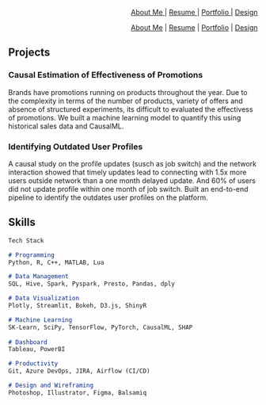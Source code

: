 <div style="text-align: right">
 
   <a href = "https://github.com/Ezhilvel/portfolio/edit/main/README.md" > About Me </a> |
   <a href = "https://github.com/Ezhilvel/portfolio/edit/main/README.md" > Resume </a> |
   <a href = "https://github.com/Ezhilvel/portfolio/edit/main/README.md" > Portfolio </a> |
   <a href = "https://github.com/Ezhilvel/portfolio/edit/main/README.md" > Design </a> 
   
 [About Me](https://github.com/Ezhilvel/portfolio/edit/main/README.md) 
 | [Resume](https://github.com/Ezhilvel/portfolio/edit/main/README.md) 
 | [Portfolio](https://github.com/Ezhilvel/portfolio/edit/main/README.md) 
 | [Design](https://github.com/Ezhilvel/portfolio/edit/main/README.md) 

</div>

## Projects


### Causal Estimation of Effectiveness of Promotions

Brands have promotions running on products throughout the year. Due to the complexity in terms of the number of products, variety of offers and absence of structured experiments, its difficult to evaluated the effectivess of promotions. We built a machine learning model to quantify this using historical sales data and CausalML.

### Identifying Outdated User Profiles

A causal study on the profile updates (susch as job switch) and the network interaction showed that timely updates lead to connecting with 1.5x more users outside network than a one month delayed update. And 60% of users did not update profile within one month of job switch. Built an end-to-end pipeline to identify the outdates user profiles on the platform.


## Skills

```markdown
Tech Stack

# Programming 
Python, R, C++, MATLAB, Lua

# Data Management
SQL, Hive, Spark, Pyspark, Presto, Pandas, dply

# Data Visualization 
Plotly, Streamlit, Bokeh, D3.js, ShinyR

# Machine Learning
SK-Learn, SciPy, TensorFlow, PyTorch, CausalML, SHAP
 
# Dashboard
Tableau, PowerBI

# Productivity 
Git, Azure DevOps, JIRA, Airflow (CI/CD)

# Design and Wireframing
Photoshop, Illustrator, Figma, Balsamiq

```

